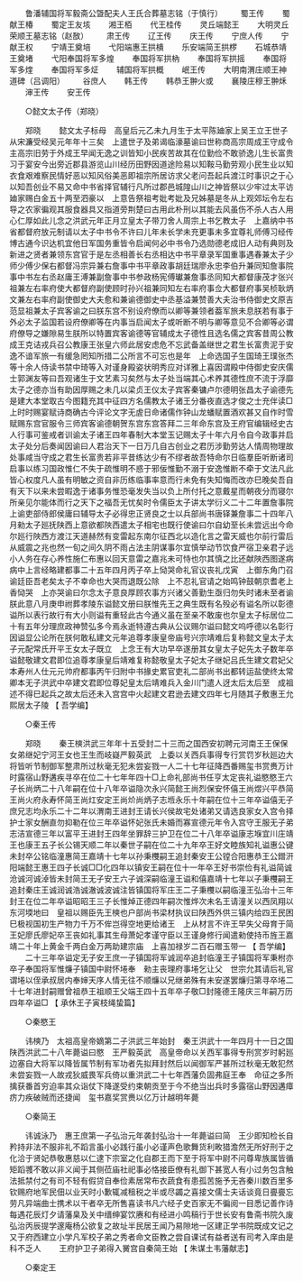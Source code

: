 <!-- { "loadSidebar": true } -->
　　鲁潘辅国将军毅斋公曁配夫人王氏合葬墓志铭（于慎行） 
　　蜀王传 
　　蜀献王椿 
　　蜀定王友垓 
　　湘王栢 
　　代王桂传 
　　灵丘端懿王 
　　大明灵丘荣顺王墓志铭（赵敔） 
　　肃王传 
　　辽王传 
　　庆王传 
　　宁庶人传 
　　宁献王权 
　　宁靖王奠培 
　　弋阳端惠王拱樻 
　　乐安端简王拱椤 
　　石城恭靖王奠堵 
　　弋阳奉国将军多煌 
　　奉国将军拱枘 
　　奉国将军拱摇 
　　奉国将军多煃 
　　奉国将军多炡 
　　辅国将军拱概 
　　岷王传 
　　大明南渭庄顺王神道碑（吕调阳） 
　　谷庶人 
　　韩王传 
　　韩恭王翀火或 
　　襄陵庄穆王翀秌 
　　渖王传 
　　安王传 

　　○懿文太子传（郑晓） 

　　郑晓 
　　懿文太子标母　高皇后元乙未九月生于太平陈廸家上吴王立王世子从宋濂受经吴元年年十三矣　上遣世子及弟谒临濠墓谕曰世称商高宗周成王守成令主高宗旧劳于外成王早闻无逸之训皆知小民疾苦故其在位勤俭不敢骄逸儿生长富贵习于宴安今出旁近郡县游览山川经历田野因道途险易以知鞍马勤劳观小民生业以知衣食艰难察民情好恶以知风俗美恶即祖宗所居访求父老问吾起兵渡江时事识之于心以知吾创业不易又命中书省择官辅行凡所过郡邑城隍山川之神皆祭以少牢过太平访廸家赐白金五十两至泗豪以　上意告祭祖考妣考妣及兄姊墓是冬从上观郊坛令左右导之农家徧观其服食器具又指道旁荆楚曰古用此朴刑以其能去风虽伤不杀人古人用心仁厚如此儿念之洪武元年正月立皇太子带刀舍人周宗上书乞教太子　上嘉纳中书省都督府放元制请以太子中书令不许曰儿年未长学未充更事未多宜尊礼师傅习经传博古通今识达机宜他日军国务重皆令启闻何必中书令乃选勋德老成旧人动有典则及新进之贤者兼领东宫官于是左丞相善长右丞相达中书平章录军国重事遇春兼太子少师少傅少保右都督冯宗异兼右詹事中书平章政事胡廷瑞廖永忠李伯升兼同知詹事院事中书左右丞赵庸王溥兼副詹事中书参政杨宪傅瓛兼詹事丞同知大都督康茂才张兴祖兼左右率府使大都督府副使顾时孙兴祖兼同知左右率府事佥大都督府事吴桢耿炳文兼左右率府副使御史大夫愈和兼谕德御史中丞基溢兼赞善大夫治书侍御史文原吉范显祖兼太子宾客谕之曰朕东宫不别设府僚而以卿等兼领者葢军旅未息朕若有事于外必太子监国若设府僚卿等在内事当启闻太子或听断不明与卿等意见不合卿等必谓府僚导之嫌隙易生朕所以特置宾客谕德等官辅成太子德性且选名儒之宾客昔周公教成王克诘戎兵召公教康王张皇六师此居安虑危不忘武备盖继世之君生长富贵泥于安逸不谙军旅一有缓急罔知所措二公所言不可忘也是年　上命选国子生国琦王璞张杰等十余人侍读书禁中琦等入对谨身殿姿状明秀应对详雅上喜因谓殿中侍御史安庆儒士郭渊友等曰吾观诸生于文艺素习矣然与太子处当端其心术养其德性庶不流于浮靡太子之德亦当有助因厚赐之未几以梁贞王仪太子宾客秦镛卢尔德明张昌太子谕德先是建大本堂取古今图籍充其中征四方名儒教太子诸王分番夜直选才俊之士充伴读□上时时赐宴赋诗商确古今评论文字无虗日命诸儒作钟山龙蟠赋置酒欢甚又自作时雪赋赐东宫官服令三师宾客谕德朝贺东宫东宫答拜二三年命东宫及王府官编辑经史古人行事可鉴戒者训谕太子诸王四年春制大本堂玉记赐太子十年六月令自今政事并启太子处分后奏闻因谕曰人君治天下一日万几自古创业之君历涉勤劳达人情周物理故处事咸当守成之君生长富贵若非平昔练达少有不缪者故吾特命尔日临羣臣听断诸司启事以练习国政惟仁不失于疏惟明不惑于邪佞惟勤不溺于安逸惟断不牵于文法凡此皆心权度凡人虽有明敏之资自非历练临事率意而行未免有失知悔而改亦巳晚矣吾自有天下以来未尝暇逸于诸事务惟恐毫发失当以负上所付托之意戴星而朝夜分而寝尔所亲见尔能体而行之天下之福吾无忧矣时令儒臣太子讲太学衍义二十二年置詹事院上谕吏部侍郎侯庸曰辅导太子必得忠正贤良之士以兵部尚书唐铎兼詹事二十四年八月勑太子廵抚陕西上意欲都陜西遣太子相宅也既行使谕曰尔自幼至长未尝远出今命尔廵行陜西方渡江天道赫然有变雷起东南尔征西北以造化言之雷天威也尔前行雷后从威震之兆也然一旬之间久阴不雨占法主阴谋事尔宜慎举动节饮食严宿卫亲君子远小人务在存心养性施仁布惠以回天意雷之嘉兆未可恃也尔其慎之比还献陜西图遂病病中上言经略建都事二十五年四月丙子卒上恸哭命礼官议丧礼戊寅　上御东角门召谕廷臣吾老矣太子不幸命也大哭而退既公除　上不忍礼官请之始鸣钟鼓朝京耆老上香恸哭　上亦哭谕曰尔念太子意良厚顾农事方兴诸父善勤生亟归勿失时诸未至者谕朕此意八月庚申祔葬孝陵东谥懿文册曰朕惟先王之典生既有名殁必有谥名所以彰德谥所以表行故行有大小则谥有重轻此古今通义虽在至亲不敢废也尔皇太子标居位二十有五年分理庶政神赞弘多今焉永逝特遵古典从公议赐尔谥曰懿文呜呼德以名彰行因谥显公论所在朕何敢私建文元年追尊孝康皇帝庙号兴宗靖难后复称懿文皇太子太子元配常氏开平王女太子既立　上念王有大功早卒遂册其女皇太子妃先太子数年卒谥懿敬建文君即位追尊孝康皇后靖难复称懿敬皇太子妃太子继妃吕氏生建文君妃父本寿州人仕元元帅府都事丙午归附中书掾史累官吏礼二部尚书出都转运盐使终太常卿本无子洪武中卒建文君即位尊妃皇太后靖难兵入金川门遣人迓太后太后至　成祖述不得巳起兵之故太后还未入宫宫中火起建文君逊去建文四年七月随其子敷惠王允熙居太子陵 
【 吾学编】 

　　○秦王传 

　　郑晓 
　　秦王樉洪武三年年十五受封二十三而之国西安初聘元河南王王保保女弟继妃宁河王女也王生而岐嶷严毅英武　上委以关西兵事得专行赏罚岁秋廵边大将皆听节制御军整肃所过秋毫无犯未尝妄戮一人二十七年征降西番赐玺书赏赉万计时露宿山野遘疾寻卒在位二十七年年四十□上命礼部尚书任亨太定丧礼谥愍愍王六子长尚炳二十八年嗣在位十八年卒谥隐次永兴简懿王尚烈保安怀僖王尚煜兴平恭简王尚火府永寿怀简王尚灴安定王尚炌尚炳子志堩永乐十年嗣在位十三年卒谥僖无子庶兄志均永乐二十二年以渭南王进封王请长兴侯故宅处诸弟又请选良家女入宫令择护士家女酬直勿抑勒在位三年卒谥怀妃张氏未婚而寡宣德元年令入宫守王服无子弟志洁宣德三年以富平王进封王四年坐罪辞三护卫在位二十八年卒谥康志堢宜川庄靖王也康王五子长公锡天顺二年以秦世子嗣在位二十九年卒王好文睦族知礼谥惠公键未封卒公铭临潼惠简王嘉靖十七年以孙秉欆嗣王追封秦安王公镗合阳惠恭王公鏳汧阳端懿王惠王四子长诚□□化四年以镇安王嗣在位十一年卒王好书崇俭有礼谥简诚沧诚河诚淖皆未封简王无子安王六子诚深嗣临潼王谥和僖嘉靖十七年以子秉欆嗣王追封秦庄王诚润诚浩诚澈诚波诚注皆镇国将军庄王二子秉欆以嗣临潼王弘治十三年封王在位二年卒谥昭昭王三子长惟焯正德四年嗣次惟烨次未名王请潼关以西凤翔以东河堧地曰　皇祖以赐臣先王樉也户部尚书梁材执议曰陕西外供三镇内给四王民困巳极视国初生产物力千万不侔岂得空地更给诸王　上从材言不许王早失父母育于简王妃廖氏廖妃卒王丧如礼事其生母萧妃孝谨守臣以王谨身修行闻遣勑使持币旌王嘉靖二十年上黄金千两白金万两助建宗庙　上喜加禄岁二百石赠玉带一 
【 吾学编】 
　　二十三年卒谥定无子安王庶一子镇国将军诚润卒追封临潼王子镇国将军秉柎亦卒子奉国将军惟燫子镇国中尉怀埢奉　勑主丧理府事埢乞让父　世宗允其请后礼官谓埢以侄承叔居内奉婶天序人情无往不顺燫以兄继弟殊有未安遂罢燫归第寻卒埢二十七年进封嗣赠曾祖恭王祖顺王父端王四十五年卒子敬□封隆德王隆庆三年嗣万历四年卒谥□ 
【 承休王子寅枝绳蛰篇】 

　　○秦愍王 

　　讳樉乃　太祖高皇帝嫡第二子洪武三年始封　秦王洪武十一年四月十一日之国陕西洪武二十八年薨谥曰愍　王严毅英武　高皇帝命以关西军事得专刑赏岁时躬廵边塞自大将军以降皆属节制有军功者先拟拜封然后以闻御军严甚所过秋毫无敢犯然未尝妄戮一人故戎狄威畏军兵倚以重洪武二十七年西藩负固弗庭王奉　命征之多所擒获番首穷迫率其众诣仗下降遂受约束朝贡至于今不绝当出兵时多露宿山野因遘瘴疠力疾破贼而还捷闻　玺书嘉奖赏赉以亿万计越明年薨 

　　○秦简王 

　　讳诚泳乃　惠王庶第一子弘治元年袭封弘治十一年薨谥曰简　王少即知检长自矜持非法不服非礼不蹈言虽小必践行虽小必谨声色歌舞货利畋猎澹然无所好刑于之化洽于贤妃恭敬惠慈以仁逮下宗室之化自郡王而下至于将军中尉不问尊卑族属皆循矩蹈彟不敢以非义闻于其侧莅庙社祀事必恪接臣僚有礼御下甚宽人有小过务包含触法抵禁付之有司不轻有假贷自奉俭素居常布衣蔬食有患孤苦施予无吝秦川数百里多　钦赐府地军民佃以业天时小歉辄减租税之半或尽蠲之喜接文儒士夫话谈竟日亹亹忘劳凡异端曲士携术以干者卒无所售喜读书凡六经子史百家无不徧阅一目悉记善作诗每遇花辰灯夕请藩臬及关中缙绅宴饮赓和有经进小鸣稿行于世长安有鲁斋书院久废弘治丙辰提学邃庵杨公欲复之故址半民居王闻乃易隙地一区建正学书院既成文记之又于府西建立小学凡军校子弟之秀者命文臣教之尝自课试有益者送有司考入庠由是科不乏人 
　　王府护卫子弟得入黉宫自秦简王始 【 朱谋土韦藩献志】 

　　○秦定王 

